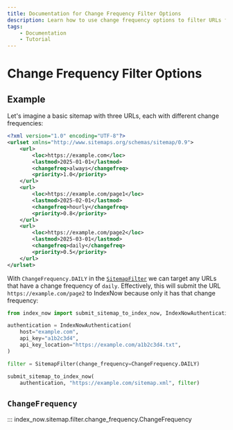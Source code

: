 ```yaml
---
title: Documentation for Change Frequency Filter Options
description: Learn how to use change frequency options to filter URLs from a sitemap before submitting them in bulk to IndexNow. Includes code examples for both beginners and advanced users.
tags:
    - Documentation
    - Tutorial
---
```


# Change Frequency Filter Options
## Example
Let's imagine a basic sitemap with three URLs, each with different change frequencies:

```xml linenums="1" title="sitemap.xml" hl_lines="6 12 18"
<?xml version="1.0" encoding="UTF-8"?>
<urlset xmlns="http://www.sitemaps.org/schemas/sitemap/0.9">
    <url>
        <loc>https://example.com</loc>
        <lastmod>2025-01-01</lastmod>
        <changefreq>always</changefreq>
        <priority>1.0</priority>
    </url>
    <url>
        <loc>https://example.com/page1</loc>
        <lastmod>2025-02-01</lastmod>
        <changefreq>hourly</changefreq>
        <priority>0.8</priority>
    </url>
    <url>
        <loc>https://example.com/page2</loc>
        <lastmod>2025-03-01</lastmod>
        <changefreq>daily</changefreq>
        <priority>0.5</priority>
    </url>
</urlset>
```

With `ChangeFrequency.DAILY` in the [`SitemapFilter`](sitemap-filter.md) we can target any URLs that have a change frequency of `daily`. Effectively, this will submit the URL `https://example.com/page2` to IndexNow because only it has that change frequency:

```python linenums="1" hl_lines="9"
from index_now import submit_sitemap_to_index_now, IndexNowAuthentication, SitemapFilter, ChangeFrequency

authentication = IndexNowAuthentication(
    host="example.com",
    api_key="a1b2c3d4",
    api_key_location="https://example.com/a1b2c3d4.txt",
)

filter = SitemapFilter(change_frequency=ChangeFrequency.DAILY)

submit_sitemap_to_index_now(
    authentication, "https://example.com/sitemap.xml", filter)
```

## `ChangeFrequency`
::: index_now.sitemap.filter.change_frequency.ChangeFrequency
